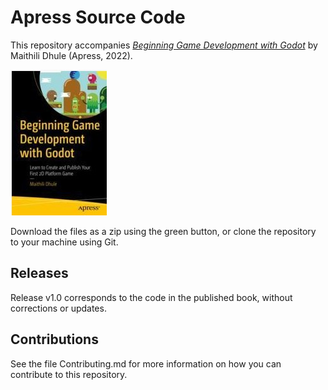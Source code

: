 # Apress Source Code

This repository accompanies [*Beginning Game Development with Godot*](https://www.apress.com/9781484274545) by Maithili Dhule (Apress, 2022).

[comment]: #cover
![Cover image](9781484274545.jpg)

Download the files as a zip using the green button, or clone the repository to your machine using Git.

## Releases

Release v1.0 corresponds to the code in the published book, without corrections or updates.

## Contributions

See the file Contributing.md for more information on how you can contribute to this repository.